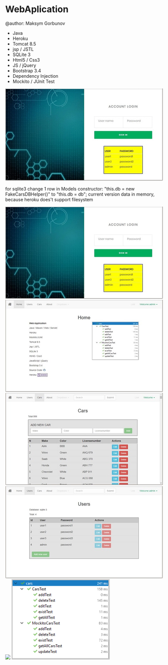 # WebAplication 
@author: Maksym Gorbunov

* Java
* Heroku
* Tomcat 8.5
* jsp / JSTL
* SQLite 3
* Html5 / Css3
* JS / jQuery
* Bootstrap 3.4
* Dependency Injection
* Mockito / JUnit Test

![](info/info.gif)

for sqlite3 change 1 row in Models constructor: 
"this.db = new FakeCarsDBHelper()" to "this.db = db";
current version data in memory, because heroku does't support filesystem     

![](info/login.jpg)
![](info/home.jpg)
![](info/cars.jpg)
![](info/users.jpg)
![](info/about.png)
![](info/test.png)
  
